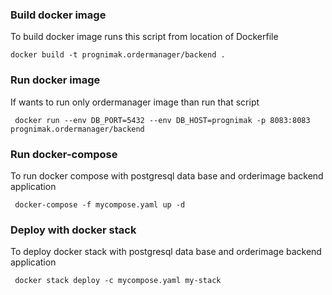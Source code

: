 ### Build docker image
To build docker image runs this script from location of Dockerfile
````
docker build -t prognimak.ordermanager/backend .
````
### Run docker image

If wants to run only ordermanager image than run that script
```
 docker run --env DB_PORT=5432 --env DB_HOST=prognimak -p 8083:8083 prognimak.ordermanager/backend
```

### Run docker-compose
To run docker compose with postgresql data base and orderimage backend application
```
 docker-compose -f mycompose.yaml up -d
```

### Deploy with docker stack
To deploy docker stack with postgresql data base and orderimage backend application
```
 docker stack deploy -c mycompose.yaml my-stack
```